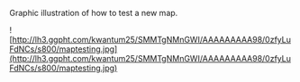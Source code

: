 Graphic illustration of how to test a new map.

![http://lh3.ggpht.com/kwantum25/SMMTgNMnGWI/AAAAAAAAA98/0zfyLuFdNCs/s800/maptesting.jpg](http://lh3.ggpht.com/kwantum25/SMMTgNMnGWI/AAAAAAAAA98/0zfyLuFdNCs/s800/maptesting.jpg)